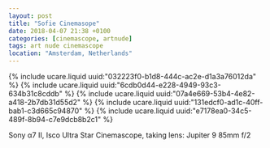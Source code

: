 ```yaml
---
layout: post
title: "Sofie Cinemasope"
date: 2018-04-07 21:38 +0100
categories: [cinemascope, artnude]
tags: art nude cinemascope
location: "Amsterdam, Netherlands"
---
```


{% include ucare.liquid uuid:"032223f0-b1d8-444c-ac2e-d1a3a76012da" %}
{% include ucare.liquid uuid:"6cdb0d44-e228-4949-93c3-634b31c8cddb" %}
{% include ucare.liquid uuid:"07a4e669-53b4-4e82-a418-2b7db31d55d2" %}
{% include ucare.liquid uuid:"131edcf0-ad1c-40ff-bab1-c3d665c94870" %}
{% include ucare.liquid uuid:"e7178ea0-34c5-489f-8b94-c7e9dcb8b2c1" %}

Sony α7 II, Isco Ultra Star Cinemascope, taking lens: Jupiter 9 85mm f/2